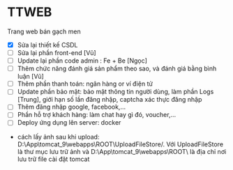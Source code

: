 # TTWEB
Trang web bán gạch men
- [x] Sửa lại thiết kế CSDL 
- [ ] Sửa lại phần front-end [Vũ]
- [ ] Update lại phần code admin : Fe + Be [Ngọc]
- [ ] Thêm chức năng đánh giá sản phẩm theo sao, và đánh giá bằng bình luận [Vũ]
- [ ] Thêm phần thanh toán: ngân hàng or ví điện tử
- [ ] Update phần bảo mật: bảo mật thông tin người dùng, làm phần Logs [Trung], giới hạn số lần đăng nhập, captcha xác thực đăng nhập
- [ ] Thêm đăng nhập google, facebook,...
- [ ] Phần hỗ trợ khách hàng: làm chat hay gì đó, voucher,...
- [ ] Deploy ứng dụng lên server: docker
* cách lấy ảnh sau khi upload: D:\App\tomcat_9\webapps\ROOT\UploadFileStore/. Với UploadFileStore là thư mục lưu trữ ảnh và D:\App\tomcat_9\webapps\ROOT\ là địa chỉ nơi lưu trữ file cài đặt tomcat 
